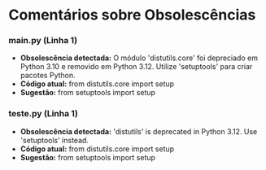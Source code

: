 # Comentários sobre Obsolescências

### main.py (Linha 1)
- **Obsolescência detectada:** O módulo 'distutils.core' foi depreciado em Python 3.10 e removido em Python 3.12. Utilize 'setuptools' para criar pacotes Python.
- **Código atual:** from distutils.core import setup
- **Sugestão:** from setuptools import setup


### teste.py (Linha 1)
- **Obsolescência detectada:** 'distutils' is deprecated in Python 3.12. Use 'setuptools' instead.
- **Código atual:** from distutils.core import setup
- **Sugestão:** from setuptools import setup

